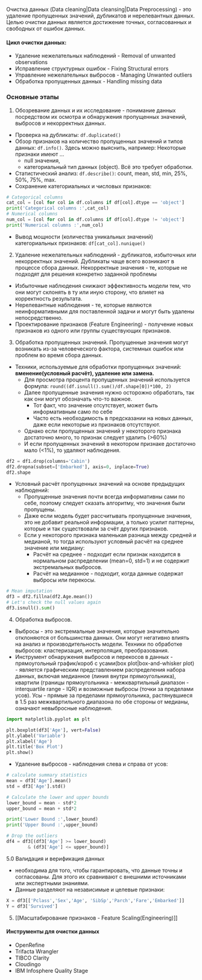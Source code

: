 Очистка данных (Data cleaning|Data cleansing|Data Preprocessing) - это удаление пропущенных значений, дубликатов и нерелевантных данных. Целью очистки данных является достижение точных, согласованных и свободных от ошибок данных.
#### Цикл очистки данных:
- Удаление нежелательных наблюдений - Removal of unwanted observations
- Исправление структурных ошибок - Fixing Structural errors
- Управление нежелательных выбросов - Managing Unwanted outliers
- Обработка пропущенных данных - Handling missing data
### Основные этапы
1. Обозревание данных и их исследование - понимание данных посредством их осмотра и обнаружения пропущенных значений, выбросов и некорректных данных.
- Проверка на дубликаты:  `df.duplicated()`
- Обзор признаков на количество пропущенных значений и типов данных: `df.info()`. Здесь можно выяснить, например: Некоторые признаки имеют ...
	- null значения,
	- категориальный тип данных (object). Всё это требует обработки.
- Статистический анализ: `df.describe()`: count, mean, std, min, 25%, 50%, 75%, max.
- Сохранение категориальных и числовых признаков:
```python
# Categorical columns
cat_col = [col for col in df.columns if df[col].dtype == 'object']
print('Categorical columns :',cat_col)
# Numerical columns
num_col = [col for col in df.columns if df[col].dtype != 'object']
print('Numerical columns :',num_col)
```
- Вывод мощности (количества уникальных значений) категориальных признаков: `df[cat_col].nunique()`
2. Удаление нежелательных наблюдений - дубликатов, избыточных или некорректных значений. Дубликаты чаще всего возникают в процессе сбора данных. Некорректные значения - те, которые не подходят для решения конкретно заданной проблемы
- Избыточные наблюдения снижают эффективность модели тем, что они могут склонять в ту или иную сторону, что влияет на корректность результата.
- Нерелевантные наблюдения - те, которые являются неинформативными для поставленной задачи и могут быть удалены непосредственно.
- Проектирование признаков (Feature Engineering) - получение новых признаков из одного или группы существующих признаков.
3. Обработка пропущенных значений. Пропущенные значения могут возникать из-за человеческого фактора, системных ошибок или проблем во время сбора данных. 
- Техники, используемые для обработки пропущенных значений: __вменение(условный расчёт), удаление или замена.__ 
	- Для просмотра процента пропущенных значений используется формула: `round((df.isnull().sum()/df.shape[0])*100, 2)`
	- Далее пропущенные значения нужно осторожно обработать, так как они могут обозначать что-то важное.
		- Тот факт, что значение отсутствует, может быть информативным само по себе
		- Часто есть необходимость в предсказании на новых данных, даже если некоторые из признаков отсутствуют.
	- Однако если пропущенных значений у некоторого признака достаточно много, то признак следует удалить (>60%)
	- И если пропущенных значений в некотором признаке достаточно мало (<1%), то удаляют наблюдения.
```python
df2 = df1.drop(columns='Cabin')
df2.dropna(subset=['Embarked'], axis=0, inplace=True)
df2.shape
```
- Условный расчёт пропущенных значений на основе предыдущих наблюдений:
	- Пропущенные значения почти всегда информативны сами по себе, поэтому следует сказать алгоритму, что значения были пропущены.
	- Даже если модель будет рассчитывать пропущенные значения, это не добавит реальной информации, а только усилит паттерны, которые и так существовали за счёт других признаков.
	- Если у некоторого признака маленькая разница между средней и медианой, то тогда используют условный расчёт на среднее значение или медиану:
		- Расчёт на среднее - подходит если признак находится в нормальном распределении (mean=0, std=1) и не содержит экстремальных выбросов.
		- Расчёт на медианное - подходит, когда данные содержат выбросы или перекосы. 
```python
# Mean imputation
df3 = df2.fillna(df2.Age.mean())
# Let's check the null values again
df3.isnull().sum()

```
4. Обработка выбросов. 
- Выбросы - это экстремальные значения, которые значительно отклоняются от большинства данных. Они могут негативно влиять на анализ и производительность модели. Техники по обработке выбросов: кластеризация, интерполяция, преобразования.
- Инструмент обнаружения выбросов и перекосов в данных - прямоугольный график/короб с усами(box plot|box-and-whisker plot) - является графическим представлением распределения набора данных, включая медианное (линия внутри прямоугольника), квартили (границы прямоугольника - межквартильный диапазон - interquartile range - IQR) и возможные выбросы (точки за пределами усов). Усы - прямые за пределами прямоугольника, растянувшиеся в 1.5 раз межквартильного диапазона по обе стороны от медианы, означают невыбросные наблюдения.
```python
import matplotlib.pyplot as plt

plt.boxplot(df3['Age'], vert=False)
plt.ylabel('Variable')
plt.xlabel('Age')
plt.title('Box Plot')
plt.show()

```
- Удаление выбросов - наблюдения слева и справа от усов:
```python
# calculate summary statistics
mean = df3['Age'].mean()
std = df3['Age'].std()

# Calculate the lower and upper bounds
lower_bound = mean - std*2
upper_bound = mean + std*2

print('Lower Bound :',lower_bound)
print('Upper Bound :',upper_bound)

# Drop the outliers
df4 = df3[(df3['Age'] >= lower_bound)
		& (df3['Age'] <= upper_bound)]
```
5.0 Валидация и верификация данных 
- необходима для того, чтобы гарантировать, что данные точны и согласованы. Для этого их сравнивают с внешними источниками или экспертными знаниями.
- Данные разделяют на независимые и целевые признаки: 
```python
X = df3[['Pclass','Sex','Age', 'SibSp','Parch','Fare','Embarked']]
Y = df3['Survived']
```
5. [[Масштабирование признаков - Feature Scaling(Engineering)]]

#### Инструменты для очистки данных
- OpenRefine
- Trifacta Wrangler 
- TIBCO Clarity
- Cloudingo
- IBM Infosphere Quality Stage